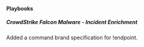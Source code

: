 
#### Playbooks

##### CrowdStrike Falcon Malware - Incident Enrichment

Added a command brand specification for !endpoint.

